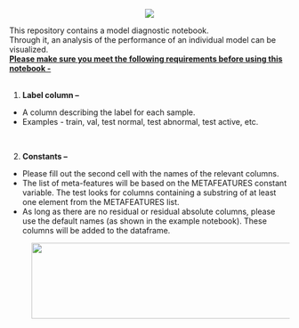 <p align="center">
  <img src="https://media-exp1.licdn.com/dms/image/C560BAQHrp_WoJMMFlw/company-logo_200_200/0/1639492632722?e=2147483647&amp;v=beta&amp;t=14tiwPWRBc2nMTG9jVUh1c3Xg1izHEGwIyVvuj41Ot8" />
</p>

<p>This repository contains a model diagnostic notebook.<br />
Through it, an analysis of the performance of an individual model can be visualized.<br />
<u><strong>Please make sure you meet the following requirements before using this notebook -</strong></u><br />
&nbsp;</p>

<ol>
	<li><strong>Label column &ndash;</strong></li>
</ol>

<ul>
	<li>A column describing the label for each sample.</li>
	<li>Examples - train, val, test normal, test abnormal, test active, etc.</li>
</ul>

<p>&nbsp;</p>

<ol start="2">
	<li><strong>Constants &ndash;</strong></li>
</ol>

<ul>
	<li>Please fill out the second cell with the names of the relevant columns.</li>
	<li>The list of meta-features will be based on the METAFEATURES constant variable. The test looks for columns containing a substring of at least one element from the METAFEATURES list.</li>
	<li>As long as there are no residual or residual absolute columns, please use the default names (as shown in the example notebook). These columns will be added to the dataframe.</li>
</ul>

<p style="margin-left:40px"><img src="https://ckeditor.com/apps/ckfinder/userfiles/files/image-20220323163059-1.png" style="height:136px; width:703px" /></p>
